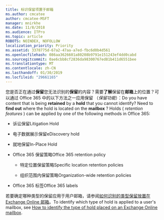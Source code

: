```yaml
---
title: 标识保留项置于邮箱
ms.author: cmcatee
author: cmcatee-MSFT
manager: mnirkhe
ms.date: 11/8/2018
ms.audience: ITPro
ms.topic: article
ROBOTS: NOINDEX, NOFOLLOW
localization_priority: Priority
ms.assetid: 3378775d-67a2-47aa-a7ed-fbc6d0b4d561
ms.openlocfilehash: 086aa3626601a80208b9791e151243ef4dd0cabd
ms.sourcegitcommit: 0ae6cbb8cf2836da98300767ed81b411d6551bee
ms.translationtype: MT
ms.contentlocale: zh-CN
ms.lasthandoff: 01/30/2019
ms.locfileid: "29661165"
---
```

<span data-ttu-id="5e424-p101">您是否正在通过**保留**您无法识别的**保留**的内容？需要**了解**保留在**邮箱**上的位置？可以通过 Office 365 中的以下方法之一应用保留 （*保留功能*）：</span><span class="sxs-lookup"><span data-stu-id="5e424-p101">Do you have content that is being **retained** by a **hold** that you cannot identify? Need to **find out** where the hold is located on the **mailbox** ? Holds (  *retention features*  ) can be applied by one of the following methods in Office 365:</span></span> 
  
- <span data-ttu-id="5e424-105">诉讼保留</span><span class="sxs-lookup"><span data-stu-id="5e424-105">Litigation Hold</span></span> 
    
- <span data-ttu-id="5e424-106">电子数据展示保留</span><span class="sxs-lookup"><span data-stu-id="5e424-106">eDiscovery hold</span></span>
    
- <span data-ttu-id="5e424-107">就地保留</span><span class="sxs-lookup"><span data-stu-id="5e424-107">In-Place Hold</span></span>
    
- <span data-ttu-id="5e424-108">Office 365 保留策略</span><span class="sxs-lookup"><span data-stu-id="5e424-108">Office 365 retention policy</span></span> 
    
  - <span data-ttu-id="5e424-109">特定位置保留策略</span><span class="sxs-lookup"><span data-stu-id="5e424-109">Specific location retention policies</span></span>
    
  - <span data-ttu-id="5e424-110">组织范围内保留策略</span><span class="sxs-lookup"><span data-stu-id="5e424-110">Organization-wide retention policies</span></span>
    
- <span data-ttu-id="5e424-111">Office 365 标签</span><span class="sxs-lookup"><span data-stu-id="5e424-111">Office 365 labels</span></span>
    
<span data-ttu-id="5e424-112">若要确定哪种类型的保留应用于用户邮箱，请参阅[如何识别的类型保留放置在 Exchange Online 邮箱](https://docs.microsoft.com/office365/securitycompliance/identify-a-hold-on-an-exchange-online-mailbox)。</span><span class="sxs-lookup"><span data-stu-id="5e424-112">To identify which type of hold is applied to a user's mailbox, see [How to identify the type of hold placed on an Exchange Online mailbox](https://docs.microsoft.com/office365/securitycompliance/identify-a-hold-on-an-exchange-online-mailbox).</span></span>
  

